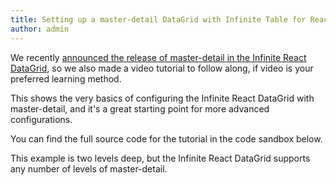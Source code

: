 ```yaml
---
title: Setting up a master-detail DataGrid with Infinite Table for React
author: admin
---
```


We recently [announced the release of master-detail in the Infinite React DataGrid](/blog/2024/02/26/master-detail-now-available-in-react-datagrid), so we also made a video tutorial to follow along, if video is your preferred learning method.


This shows the very basics of configuring the Infinite React DataGrid with master-detail, and it's a great starting point for more advanced configurations.

<YTEmbed code="5-T2tSEM96I" />

You can find the full source code for the tutorial in the code sandbox below.

This example is two levels deep, but the Infinite React DataGrid supports any number of levels of master-detail.

<CSEmbed id="elegant-feynman-y3hfcx"/>